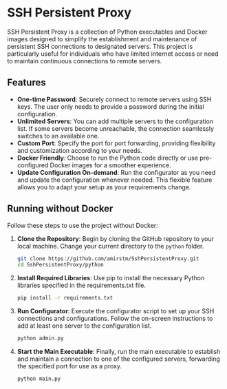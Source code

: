 # SSH Persistent Proxy

SSH Persistent Proxy is a collection of Python executables and Docker images designed to simplify the establishment and maintenance of persistent SSH connections to designated servers. This project is particularly useful for individuals who have limited internet access or need to maintain continuous connections to remote servers.

## Features

- **One-time Password**: Securely connect to remote servers using SSH keys. The user only needs to provide a password during the initial configuration.
- **Unlimited Servers**: You can add multiple servers to the configuration list. If some servers become unreachable, the connection seamlessly switches to an available one.
- **Custom Port**: Specify the port for port forwarding, providing flexibility and customization according to your needs.
- **Docker Friendly**: Choose to run the Python code directly or use pre-configured Docker images for a smoother experience.
- **Update Configuration On-demand**: Run the configurator as you need and update the configuration whenever needed. This flexible feature allows you to adapt your setup as your requirements change.

## Running without Docker

Follow these steps to use the project without Docker:

1. **Clone the Repository**: Begin by cloning the GitHub repository to your local machine. Change your current directory to the `python` folder.
   ```bash
   git clone https://github.com/amirstm/SshPersistentProxy.git
   cd SshPersistentProxy/python
   ```
2. **Install Required Libraries**: Use pip to install the necessary Python libraries specified in the requirements.txt file.
   ```bash
   pip install -r requirements.txt
   ```
3. **Run Configurator**: Execute the configurator script to set up your SSH connections and configurations. Follow the on-screen instructions to add at least one server to the configuration list.
   ```bash
   python admin.py
   ```
4. **Start the Main Executable**: Finally, run the main executable to establish and maintain a connection to one of the configured servers, forwarding the specified port for use as a proxy.
   ```bash
   python main.py
   ```
